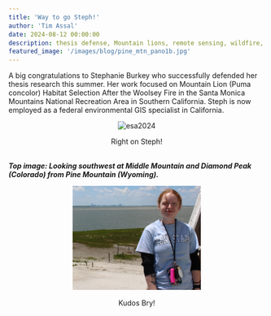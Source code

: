 ```yaml
---
title: 'Way to go Steph!'
author: 'Tim Assal'
date: 2024-08-12 00:00:00
description: thesis defense, Mountain lions, remote sensing, wildfire, Google Earth Engine, Sentinel
featured_image: '/images/blog/pine_mtn_pano1b.jpg'
---
```


A big congratulations to Stephanie Burkey who successfully defended her thesis research this summer. Her work focused on Mountain Lion (Puma concolor) Habitat Selection After the Woolsey Fire in the Santa Monica Mountains National Recreation Area in Southern California. Steph is now employed as a federal environmental GIS specialist in California.

<p align="center">
  <img alt="esa2024" src="/images/blog/StephB.JPG" style="width: 50%; height= 50%">
</p> 
<center>Right on Steph! </center>
<br>

***Top image: Looking southwest at Middle Mountain and Diamond Peak (Colorado) from Pine Mountain (Wyoming).***

<p align="center">
  <img alt="lab-crew2" src="/images/blog/Bry-RUMFS.JPG" style="width: 50%; height= 50%">
</p> 
<center>Kudos Bry! </center>
<br>
